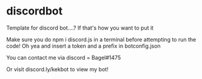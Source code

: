 # discordbot
Template for discord bot....? If that's how you want to put it


Make sure you do npm i discord.js in a terminal before attempting to run the code! 
Oh yea and insert a token and a prefix in botconfig.json

You can contact me via discord = Bagel#1475 

Or visit discord.ly/kekbot to view my bot!
